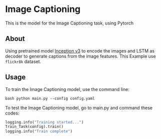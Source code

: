# Image Captioning
This is the model for the Image Captioning task, using Pytorch

## About
Using pretrained model [Inception v3](https://pytorch.org/hub/pytorch_vision_inception_v3/) to encode the images and LSTM as decoder to generate captions from the image features.
This Example use `flickr8k` dataset.

## Usage
To train the Image Captioning model, use the command line:

``bash
python main.py --config config.yaml
``

To test the Image Captioning model, go to main.py and command these codes:

```python
logging.info("Training started...")
Train_Task(config).train()
logging.info("Train complete")
```
